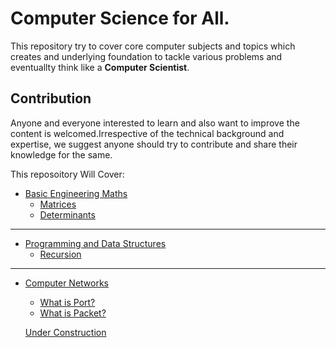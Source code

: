 # Computer Science for All.
 This repository try to cover core computer subjects and topics which creates and underlying foundation to tackle various problems and eventuallty think like a __Computer Scientist__.
 
 ## Contribution
 Anyone and everyone interested to learn and also want to improve the content is welcomed.Irrespective of the technical background and expertise, we suggest anyone should try to contribute and share their knowledge for the same.
 
This reposoitory Will Cover:
- [Basic Engineering Maths]("#")
  - [Matrices]("#")
  - [Determinants]("#")
 -------------
- [Programming and Data Structures]("#")
   - [Recursion]("#")
 ---------
- [Computer Networks]("#")
   - [What is Port?]("#")
   - [What is Packet?]("#")
   
  [Under Construction](#)

